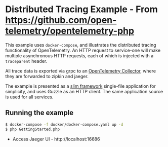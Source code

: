 # Distributed Tracing Example - From https://github.com/open-telemetry/opentelemetry-php
This example uses `docker-compose`, and illustrates the distributed tracing functionality of OpenTelemetry. An HTTP request to service-one will make multiple asynchronous HTTP requests, each of which is injected with a `traceparent` header.

All trace data is exported via grpc to an [OpenTelemetry Collector](https://opentelemetry.io/docs/collector/), where they are forwarded to zipkin and jaeger.

The example is presented as a [slim framework](https://www.slimframework.com/) single-file application for simplicity, and uses Guzzle as an HTTP client. The same application source is used for all services.

## Running the example
```bash
$ docker-compose -f docker/docker-compose.yaml up -d
$ php GettingStarted.php
```
- Access Jaeger UI - http://localhost:16686
